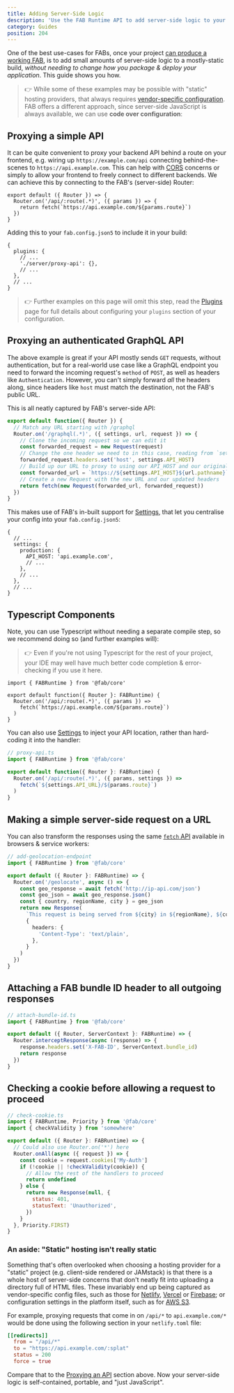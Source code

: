 ```yaml
---
title: Adding Server-Side Logic
description: 'Use the FAB Runtime API to add server-side logic to your FAB'
category: Guides
position: 204
---
```


One of the best use-cases for FABs, once your project [can produce a working FAB](/guides/getting-started), is to add small amounts of server-side logic to a mostly-static build, _without needing to change how you package & deploy your application_. This guide shows you how.

> 👉 While some of these examples may be possible with "static" hosting providers, that always requires [vendor-specific configuration](#an-aside-static-hosting-isnt-really-static). FAB offers a different approach, since server-side JavaScript is always available, we can use **code over configuration**:

## Proxying a simple API

It can be quite convenient to proxy your backend API behind a route on your frontend, e.g. wiring up `https://example.com/api` connecting behind-the-scenes to `https://api.example.com`. This can help with [CORS](https://developer.mozilla.org/en-US/docs/Web/HTTP/CORS) concerns or simply to allow your frontend to freely connect to different backends. We can achieve this by connecting to the FAB's (server-side) Router:

```js[proxy-api.js]
export default ({ Router }) => {
  Router.on('/api/:route(.*)', ({ params }) => {
    return fetch(`https://api.example.com/${params.route}`)
  })
}
```

Adding this to your `fab.config.json5` to include it in your build:

```json5
{
  plugins: {
    // ...
    './server/proxy-api': {},
    // ...
  },
  // ...
}
```

> 👉 Further examples on this page will omit this step, read the [Plugins](/kb/plugins) page for full details about configuring your `plugins` section of your configuration.

## Proxying an authenticated GraphQL API

The above example is great if your API mostly sends `GET` requests, without authentication, but for a real-world use case like a GraphQL endpoint you need to forward the incoming request's `method` of `POST`, as well as headers like `Authentication`. However, you can't simply forward _all_ the headers along, since headers like `host` must match the destination, not the FAB's public URL.

This is all neatly captured by FAB's server-side API:

```js
export default function({ Router }) {
  // Match any URL starting with /graphql
  Router.on('/graphql(.*)', ({ settings, url, request }) => {
    // Clone the incoming request so we can edit it
    const forwarded_request = new Request(request)
    // Change the one header we need to in this case, reading from `settings`
    forwarded_request.headers.set('host', settings.API_HOST)
    // Build up our URL to proxy to using our API_HOST and our original request's pathname
    const forwarded_url = `https://${settings.API_HOST}${url.pathname}`
    // Create a new Request with the new URL and our updated headers
    return fetch(new Request(forwarded_url, forwarded_request))
  })
}
```

This makes use of FAB's in-built support for [Settings](/kb/settings), that let you centralise your config into your `fab.config.json5`:

```json5
{
  // ...
  settings: {
    production: {
      API_HOST: 'api.example.com',
      // ...
    },
    // ...
  },
  // ...
}
```

## Typescript Components

Note, you can use Typescript without needing a separate compile step, so we recommend doing so (and further examples will):

> 👉 Even if you're not using Typescript for the rest of your project, your IDE may well have much better code completion & error-checking if you use it here.

```ts[proxy-api.ts]
import { FABRuntime } from '@fab/core'

export default function({ Router }: FABRuntime) {
  Router.on('/api/:route(.*)', ({ params }) =>
    fetch(`https://api.example.com/${params.route}`)
  )
}
```

You can also use [Settings](/kb/settings) to inject your API location, rather than hard-coding it into the handler:

```ts
// proxy-api.ts
import { FABRuntime } from '@fab/core'

export default function({ Router }: FABRuntime) {
  Router.on('/api/:route(.*)', ({ params, settings }) =>
    fetch(`${settings.API_URL}/${params.route}`)
  )
}
```

## Making a simple server-side request on a URL

You can also transform the responses using the same [`fetch` API](https://developer.mozilla.org/en-US/docs/Web/API/Fetch_API) available in browsers & service workers:

```ts
// add-geolocation-endpoint
import { FABRuntime } from '@fab/core'

export default ({ Router }: FABRuntime) => {
  Router.on('/geolocate', async () => {
    const geo_response = await fetch('http://ip-api.com/json')
    const geo_json = await geo_response.json()
    const { country, regionName, city } = geo_json
    return new Response(
      `This request is being served from ${city} in ${regionName}, ${country}.`,
      {
        headers: {
          'Content-Type': 'text/plain',
        },
      }
    )
  })
}
```

## Attaching a FAB bundle ID header to all outgoing responses

```ts
// attach-bundle-id.ts
import { FABRuntime } from '@fab/core'

export default ({ Router, ServerContext }: FABRuntime) => {
  Router.interceptResponse(async (response) => {
    response.headers.set('X-FAB-ID', ServerContext.bundle_id)
    return response
  })
}
```

## Checking a cookie before allowing a request to proceed

```js
// check-cookie.ts
import { FABRuntime, Priority } from '@fab/core'
import { checkValidity } from 'somewhere'

export default ({ Router }: FABRuntime) => {
  // Could also use Router.on('*') here
  Router.onAll(async ({ request }) => {
    const cookie = request.cookies['My-Auth']
    if (!cookie || !checkValidity(cookie)) {
      // Allow the rest of the handlers to proceed
      return undefined
    } else {
      return new Response(null, {
        status: 401,
        statusText: 'Unauthorized',
      })
    }
  }, Priority.FIRST)
}
```

### An aside: "Static" hosting isn't really static

Something that's often overlooked when choosing a hosting provider for a "static" project (e.g. client-side rendered or JAMstack) is that there is a whole host of server-side concerns that don't neatly fit into uploading a directory full of HTML files. These invariably end up being captured as vendor-specific config files, such as those for [Netlify](https://docs.netlify.com/configure-builds/file-based-configuration), [Vercel](https://vercel.com/docs/configuration) or [Firebase](https://firebase.google.com/docs/hosting/full-config); or configuration settings in the platform itself, such as for [AWS S3](https://docs.aws.amazon.com/AmazonS3/latest/dev/HowDoIWebsiteConfiguration.html).

For example, proxying requests that come in on `/api/*` to `api.example.com/*` would be done using the following section in your `netlify.toml` file:

```toml
[[redirects]]
  from = "/api/*"
  to = "https://api.example.com/:splat"
  status = 200
  force = true
```

Compare that to the [Proxying an API](#proxying-an-api) section above. Now your server-side logic is self-contained, portable, and "just JavaScript".
